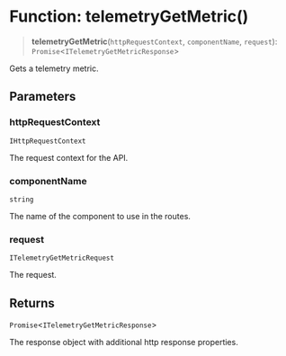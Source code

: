 # Function: telemetryGetMetric()

> **telemetryGetMetric**(`httpRequestContext`, `componentName`, `request`): `Promise`\<`ITelemetryGetMetricResponse`\>

Gets a telemetry metric.

## Parameters

### httpRequestContext

`IHttpRequestContext`

The request context for the API.

### componentName

`string`

The name of the component to use in the routes.

### request

`ITelemetryGetMetricRequest`

The request.

## Returns

`Promise`\<`ITelemetryGetMetricResponse`\>

The response object with additional http response properties.
